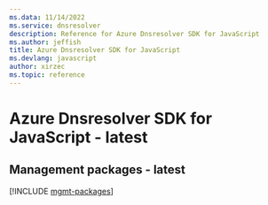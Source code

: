```yaml
---
ms.data: 11/14/2022
ms.service: dnsresolver
description: Reference for Azure Dnsresolver SDK for JavaScript
ms.author: jeffish
title: Azure Dnsresolver SDK for JavaScript
ms.devlang: javascript
author: xirzec
ms.topic: reference
---
```

# Azure Dnsresolver SDK for JavaScript - latest

## Management packages - latest
[!INCLUDE [mgmt-packages](dnsresolver-mgmt-index.md)]